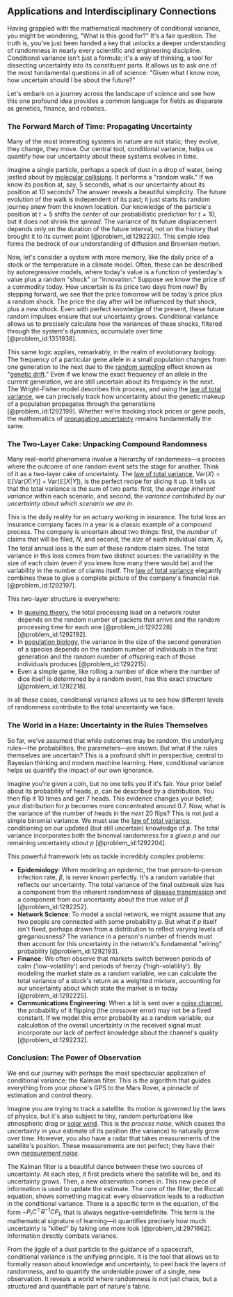 ## Applications and Interdisciplinary Connections

Having grappled with the mathematical machinery of conditional variance, you might be wondering, "What is this good for?" It's a fair question. The truth is, you've just been handed a key that unlocks a deeper understanding of randomness in nearly every scientific and engineering discipline. Conditional variance isn't just a formula; it's a way of thinking, a tool for dissecting uncertainty into its constituent parts. It allows us to ask one of the most fundamental questions in all of science: "Given what I know now, how uncertain should I be about the future?"

Let's embark on a journey across the landscape of science and see how this one profound idea provides a common language for fields as disparate as genetics, finance, and robotics.

### The Forward March of Time: Propagating Uncertainty

Many of the most interesting systems in nature are not static; they evolve, they change, they move. Our central tool, conditional variance, helps us quantify how our uncertainty about these systems evolves in time.

Imagine a single particle, perhaps a speck of dust in a drop of water, being jostled about by [molecular collisions](@article_id:136840). It performs a "random walk." If we know its position at, say, 5 seconds, what is our uncertainty about its position at 10 seconds? The answer reveals a beautiful simplicity. The future evolution of the walk is independent of its past; it just starts its random journey anew from the known location. Our knowledge of the particle's position at $t=5$ shifts the *center* of our probabilistic prediction for $t=10$, but it does not shrink the *spread*. The variance of its future displacement depends only on the duration of the future interval, not on the history that brought it to its current point [@problem_id:1292230]. This simple idea forms the bedrock of our understanding of diffusion and Brownian motion.

Now, let's consider a system with more memory, like the daily price of a stock or the temperature in a climate model. Often, these can be described by autoregressive models, where today's value is a function of yesterday's value plus a random "shock" or "innovation." Suppose we know the price of a commodity today. How uncertain is its price two days from now? By stepping forward, we see that the price tomorrow will be today's price plus a random shock. The price the day after will be influenced by that shock, plus a *new* shock. Even with perfect knowledge of the present, these future random impulses ensure that our uncertainty grows. Conditional variance allows us to precisely calculate how the variances of these shocks, filtered through the system's dynamics, accumulate over time [@problem_id:1351938].

This same logic applies, remarkably, in the realm of evolutionary biology. The frequency of a particular gene allele in a small population changes from one generation to the next due to the [random sampling](@article_id:174699) effect known as "[genetic drift](@article_id:145100)." Even if we know the exact frequency of an allele in the current generation, we are still uncertain about its frequency in the next. The Wright-Fisher model describes this process, and using the [law of total variance](@article_id:184211), we can precisely track how uncertainty about the genetic makeup of a population propagates through the generations [@problem_id:1292199]. Whether we're tracking stock prices or gene pools, the mathematics of [propagating uncertainty](@article_id:273237) remains fundamentally the same.

### The Two-Layer Cake: Unpacking Compound Randomness

Many real-world phenomena involve a hierarchy of randomness—a process where the outcome of one random event sets the stage for another. Think of it as a two-layer cake of uncertainty. The [law of total variance](@article_id:184211), $\text{Var}(X) = \mathbb{E}[\text{Var}(X|Y)] + \text{Var}(\mathbb{E}[X|Y])$, is the perfect recipe for slicing it up. It tells us that the total variance is the sum of two parts: first, the *average inherent variance* within each scenario, and second, the *variance contributed by our uncertainty about which scenario we are in*.

This is the daily reality for an actuary working in insurance. The total loss an insurance company faces in a year is a classic example of a compound process. The company is uncertain about two things: first, the *number* of claims that will be filed, $N$, and second, the *size* of each individual claim, $X_i$. The total annual loss is the sum of these random claim sizes. The total variance in this loss comes from two distinct sources: the variability in the size of each claim (even if you knew how many there would be) and the variability in the number of claims itself. The [law of total variance](@article_id:184211) elegantly combines these to give a complete picture of the company's financial risk [@problem_id:1292197].

This two-layer structure is everywhere:
-   In [queuing theory](@article_id:273647), the total processing load on a network router depends on the random number of packets that arrive and the random processing time for each one [@problem_id:1292228] [@problem_id:1292192].
-   In [population biology](@article_id:153169), the variance in the size of the second generation of a species depends on the random number of individuals in the first generation and the random number of offspring each of those individuals produces [@problem_id:1292215].
-   Even a simple game, like rolling a number of dice where the number of dice itself is determined by a random event, has this exact structure [@problem_id:1292218].

In all these cases, conditional variance allows us to see how different levels of randomness contribute to the total uncertainty we face.

### The World in a Haze: Uncertainty in the Rules Themselves

So far, we've assumed that while outcomes may be random, the underlying rules—the probabilities, the parameters—are known. But what if the rules themselves are uncertain? This is a profound shift in perspective, central to Bayesian thinking and modern machine learning. Here, conditional variance helps us quantify the impact of our own ignorance.

Imagine you're given a coin, but no one tells you if it's fair. Your prior belief about its probability of heads, $p$, can be described by a distribution. You then flip it 10 times and get 7 heads. This evidence changes your belief; your distribution for $p$ becomes more concentrated around $0.7$. Now, what is the variance of the number of heads in the *next* 20 flips? This is not just a simple binomial variance. We must use the [law of total variance](@article_id:184211), conditioning on our updated (but still uncertain) knowledge of $p$. The total variance incorporates both the binomial randomness for a *given* $p$ and our remaining uncertainty *about* $p$ [@problem_id:1292204].

This powerful framework lets us tackle incredibly complex problems:
-   **Epidemiology**: When modeling an epidemic, the true person-to-person infection rate, $\beta$, is never known perfectly. It's a random variable that reflects our uncertainty. The total variance of the final outbreak size has a component from the inherent randomness of [disease transmission](@article_id:169548) and a component from our uncertainty about the true value of $\beta$ [@problem_id:1292252].
-   **Network Science**: To model a social network, we might assume that any two people are connected with some probability $p$. But what if $p$ itself isn't fixed, perhaps drawn from a distribution to reflect varying levels of gregariousness? The variance in a person's number of friends must then account for this uncertainty in the network's fundamental "wiring" probability [@problem_id:1292193].
-   **Finance**: We often observe that markets switch between periods of calm ('low-volatility') and periods of frenzy ('high-volatility'). By modeling the market state as a random variable, we can calculate the total variance of a stock's return as a weighted mixture, accounting for our uncertainty about which state the market is in today [@problem_id:1292225].
-   **Communications Engineering**: When a bit is sent over a [noisy channel](@article_id:261699), the probability of it flipping (the crossover error) may not be a fixed constant. If we model this error probability as a random variable, our calculation of the overall uncertainty in the received signal must incorporate our lack of perfect knowledge about the channel's quality [@problem_id:1292232].

### Conclusion: The Power of Observation

We end our journey with perhaps the most spectacular application of conditional variance: the Kalman filter. This is the algorithm that guides everything from your phone's GPS to the Mars Rover, a pinnacle of estimation and control theory.

Imagine you are trying to track a satellite. Its motion is governed by the laws of physics, but it's also subject to tiny, random perturbations like atmospheric drag or [solar wind](@article_id:194084). This is the *process noise*, which causes the uncertainty in your estimate of its position (the variance) to naturally grow over time. However, you also have a radar that takes measurements of the satellite's position. These measurements are not perfect; they have their own *[measurement noise](@article_id:274744)*.

The Kalman filter is a beautiful dance between these two sources of uncertainty. At each step, it first predicts where the satellite will be, and its uncertainty grows. Then, a new observation comes in. This new piece of information is used to update the estimate. The core of the filter, the Riccati equation, shows something magical: every observation leads to a *reduction* in the conditional variance. There is a specific term in the equation, of the form $-P_t C^\top R^{-1} C P_t$, that is always negative-semidefinite. This term is the mathematical signature of learning—it quantifies precisely how much uncertainty is "killed" by taking one more look [@problem_id:2971662]. Information directly combats variance.

From the jiggle of a dust particle to the guidance of a spacecraft, conditional variance is the unifying principle. It is the tool that allows us to formally reason about knowledge and uncertainty, to peel back the layers of randomness, and to quantify the undeniable power of a single, new observation. It reveals a world where randomness is not just chaos, but a structured and quantifiable part of nature's fabric.
